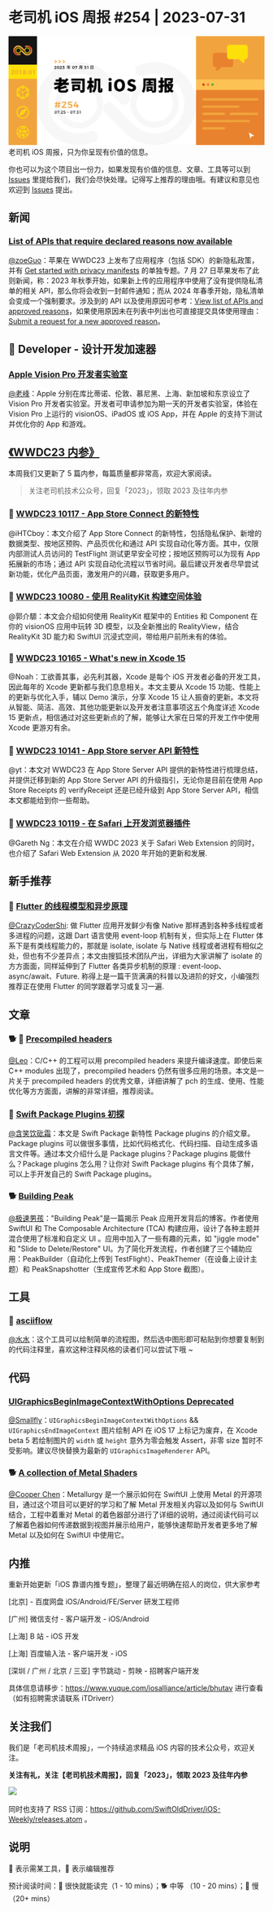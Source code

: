 # 老司机 iOS 周报 #254 | 2023-07-31

![ios-weekly](https://github.com/SwiftOldDriver/iOS-Weekly/blob/master/assets/weekly-header/254.png?raw=true)
老司机 iOS 周报，只为你呈现有价值的信息。

你也可以为这个项目出一份力，如果发现有价值的信息、文章、工具等可以到 [Issues](https://github.com/SwiftOldDriver/iOS-Weekly/issues) 里提给我们，我们会尽快处理。记得写上推荐的理由哦。有建议和意见也欢迎到 [Issues](https://github.com/SwiftOldDriver/iOS-Weekly/issues) 提出。

## 新闻

### [List of APIs that require declared reasons now available ](https://developer.apple.com/news/?id=z6fu1dcu)

[@zoeGuo](https://github.com/zoeGuo)：苹果在 WWDC23 上发布了应用程序（包括 SDK）的新隐私政策，并有 [Get started with privacy manifests](https://developer.apple.com/videos/play/wwdc2023/10060/) 的单独专题。7 月 27 日苹果发布了此则新闻，称：2023 年秋季开始，如果新上传的应用程序中使用了没有提供隐私清单的相关 API，那么你将会收到一封邮件通知；而从 2024 年春季开始，隐私清单会变成一个强制要求。涉及到的 API 以及使用原因可参考：[View list of APIs and approved reasons](https://developer.apple.com/documentation/bundleresources/privacy_manifest_files/describing_use_of_required_reason_api)，如果使用原因未在列表中列出也可直接提交具体使用理由：[Submit a request for a new approved reason](https://developer.apple.com/contact/request/privacy-manifest-reason/)。

##  Developer - 设计开发加速器

###  [Apple Vision Pro 开发者实验室](https://developer.apple.com/cn/visionos/labs/)

[@老峰](https://github.com/gesan)：Apple 分别在库比蒂诺、伦敦、慕尼黑、上海、新加坡和东京设立了 Vision Pro 开发者实验室。开发者可申请参加为期一天的开发者实验室，体验在 Vision Pro 上运行的 visionOS、iPadOS 或 iOS App，并在 Apple 的支持下测试并优化你的 App 和游戏。

## [《WWDC23 内参》](https://xiaozhuanlan.com/wwdc23)

本周我们又更新了 5 篇内参，每篇质量都非常高，欢迎大家阅读。

> 关注老司机技术公众号，回复「2023」，领取 2023 及往年内参

### 🌟 [WWDC23 10117 - App Store Connect 的新特性](https://xiaozhuanlan.com/topic/5304186279)

@iHTCboy：本文介绍了 App Store Connect 的新特性，包括隐私保护、新增的数据类型、按地区预购、产品页优化和通过 API 实现自动化等方面。其中，仅限内部测试人员访问的 TestFlight 测试更早安全可控；按地区预购可以为现有 App 拓展新的市场；通过 API 实现自动化流程以节省时间。最后建议开发者尽早尝试新功能，优化产品页面，激发用户的兴趣，获取更多用户。

### 🌟 [WWDC23 10080 - 使用 RealityKit 构建空间体验](https://xiaozhuanlan.com/topic/8296735401)

@郭介騵：本文会介绍如何使用 RealityKit 框架中的 Entities 和 Component 在你的 visionOS 应用中玩转 3D 模型，以及全新推出的 RealityView，结合 RealityKit 3D 能力和 SwiftUI 沉浸式空间，带给用户前所未有的体验。

### 🌟 [WWDC23 10165 - What's new in Xcode 15](https://xiaozhuanlan.com/topic/4731268095)

@Noah：工欲善其事，必先利其器，Xcode 是每个 iOS 开发者必备的开发工具，因此每年的 Xcode 更新都与我们息息相关。本文主要从 Xcode 15 功能、性能上的更新与优化入手，辅以 Demo 演示，分享 Xcode 15 让人振奋的更新。本文将从智能、简洁、高效、其他功能更新以及开发者注意事项这五个角度详述 Xcode 15 更新点，相信通过对这些更新点的了解，能够让大家在日常的开发工作中使用 Xcode 更游刃有余。

### 🌟 [WWDC23 10141 - App Store server API 新特性](https://xiaozhuanlan.com/topic/6725091438)

@yt：本文对 WWDC23 在 App Store Server API 提供的新特性进行梳理总结，并提供迁移到新的 App Store Server API 的升级指引，无论你是目前在使用 App Store Receipts 的 verifyReceipt 还是已经升级到 App Store Server API，相信本文都能给到你一些帮助。

### 🌟 [WWDC23 10119 - 在 Safari 上开发浏览器插件](https://xiaozhuanlan.com/topic/3290654871)

@Gareth Ng：本文在介绍 WWDC 2023 关于 Safari Web Extension 的同时，也介绍了 Safari Web Extension 从 2020 年开始的更新和发展.

## 新手推荐

### 🌟 [Flutter 的线程模型和异步原理](https://mp.weixin.qq.com/s/XvVD-yG79x8KX1U5LJgMvg)

[@CrazyCoderShi](https://github.com/CrazyCoderShi): 做 Flutter 应用开发鲜少有像 Native 那样遇到各种多线程或者多进程的问题，这跟 Dart 语言使用 event-loop 机制有关，但实际上在 Flutter 体系下是有类线程能力的，那就是 isolate, isolate 与 Native 线程或者进程有相似之处，但也有不少差异点；本文由搜狐技术团队产出，详细为大家讲解了 isolate 的方方面面，同样延伸到了 Flutter 各类异步机制的原理 : event-loop、async/await、Future. 称得上是一篇干货满满的科普以及进阶的好文，小编强烈推荐正在使用 Flutter 的同学跟着学习或复习一遍.

## 文章

### 🐕 🌟 [Precompiled headers](https://maskray.me/blog/2023-07-16-precompiled-headers)

[@Leo](https://github.com/leomobiledeveloper)：C/C++ 的工程可以用 precompiled headers 来提升编译速度。即使后来 C++ modules 出现了，precompiled headers 仍然有很多应用的场景。本文是一片关于 precompiled headers 的优秀文章，详细讲解了 pch 的生成、使用、性能优化等方方面面，讲解的非常详细，推荐阅读。

### 🐢 [Swift Package Plugins 初探](https://mp.weixin.qq.com/s/US6_4Yvs_XnUF1gELYiN6g)

[@含笑饮砒霜](https://weibo.com/chinafishnews/)：本文是 Swift Package 新特性 Package plugins 的介绍文章。Package plugins 可以做很多事情，比如代码格式化、代码扫描、自动生成多语言文件等。通过本文介绍什么是 Package plugins？Package plugins 能做什么？Package plugins 怎么用？让你对 Swift Package plugins 有个具体了解，可以上手开发自己的 Swift Package plugins。

### 🐕 [Building Peak](https://harshil.net/blog/building-peak)

[@极速男孩](https://github.com/ztlyyznf001)："Building Peak"是一篇揭示 Peak 应用开发背后的博客。作者使用 SwiftUI 和 The Composable Architecture (TCA) 构建应用，设计了各种主题并混合使用了标准和自定义 UI 。应用中加入了一些有趣的元素，如 "jiggle mode" 和 "Slide to Delete/Restore" UI。为了简化开发流程，作者创建了三个辅助应用：PeakBuilder（自动化上传到 TestFlight）、PeakThemer（在设备上设计主题）和 PeakSnapshotter（生成宣传艺术和 App Store 截图）。

## 工具

### 🐎  [asciiflow](https://asciiflow.com/#/)

[@水水](https://www.xuyanlan.com/)：这个工具可以绘制简单的流程图，然后选中图形即可粘贴到你想要复制到的代码注释里，喜欢这种注释风格的读者们可以尝试下哦 ~

## 代码

### [UIGraphicsBeginImageContextWithOptions Deprecated](https://github.com/SwiftOldDriver/iOS-Weekly/issues/4114)

[@Smallfly](https://github.com/iostalks)：`UIGraphicsBeginImageContextWithOptions` && `UIGraphicsEndImageContext` 图片绘制 API 在 iOS 17 上标记为废弃，在 Xcode beta 5 若绘制图片的 `width` 或 `height` 意外为零会触发 Assert，非零 size 暂时不受影响。建议尽快替换为最新的 `UIGraphicsImageRenderer` API。

### 🐕 [A collection of Metal Shaders](https://github.com/rafunderscore/metallurgy)

[@Cooper Chen](https://github.com/cjlcooper)：Metallurgy 是一个展示如何在 SwiftUI 上使用 Metal 的开源项目，通过这个项目可以更好的学习和了解 Metal 开发相关内容以及如何与 SwiftUI 结合，工程中着重对 Metal 的着色器部分进行了详细的说明，通过阅读代码可以了解着色器如何传递数据到视图并展示给用户，能够快速帮助开发者更多地了解 Metal 以及如何在 SwiftUI 中使用它。

## 内推

重新开始更新「iOS 靠谱内推专题」，整理了最近明确在招人的岗位，供大家参考

[北京] - 百度网盘 iOS/Android/FE/Server 研发工程师

[广州] 微信支付 - 客户端开发 - iOS/Android

[上海] B 站 - iOS 开发

[上海] 百度输入法 - 客户端开发 - iOS

[深圳 / 广州 / 北京 / 三亚] 字节跳动 - 剪映 - 招聘客户端开发


具体信息请移步：https://www.yuque.com/iosalliance/article/bhutav 进行查看（如有招聘需求请联系 iTDriverr）

## 关注我们

我们是「老司机技术周报」，一个持续追求精品 iOS 内容的技术公众号，欢迎关注。

**关注有礼，关注【老司机技术周报】，回复「2023」，领取 2023 及往年内参**

![](https://github.com/SwiftOldDriver/iOS-Weekly/blob/master/assets/qrcode_for_wechat.jpg?raw=true)

同时也支持了 RSS 订阅：https://github.com/SwiftOldDriver/iOS-Weekly/releases.atom 。

## 说明

🚧 表示需某工具，🌟 表示编辑推荐

预计阅读时间：🐎 很快就能读完（1 - 10 mins）；🐕 中等 （10 - 20 mins）；🐢 慢（20+ mins）
